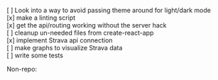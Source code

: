 [ ] Look into a way to avoid passing theme around for light/dark mode<br>
[x] make a linting script<br>
[x] get the api/routing working without the server hack<br>
[ ] cleanup un-needed files from create-react-app<br>
[x] implement Strava api connection<br>
[ ] make graphs to visualize Strava data<br>
[ ] write some tests<br>

Non-repo:
